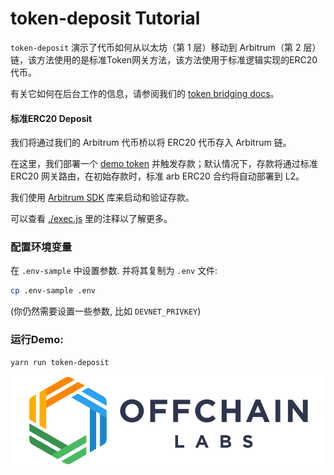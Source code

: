 # token-deposit Tutorial

`token-deposit` 演示了代币如何从以太坊（第 1 层）移动到 Arbitrum（第 2 层）链，该方法使用的是标准Token网关方法，该方法使用于标准逻辑实现的ERC20代币。

有关它如何在后台工作的信息，请参阅我们的 [token bridging docs](https://developer.offchainlabs.com/docs/bridging_assets)。
#### **标准ERC20 Deposit**

我们将通过我们的 Arbitrum 代币桥以将 ERC20 代币存入 Arbitrum 链。

在这里，我们部署一个 [demo token](./contracts/DappToken.sol) 并触发存款；默认情况下，存款将通过标准 ERC20 网关路由，在初始存款时，标准 arb ERC20 合约将自动部署到 L2。


我们使用 [Arbitrum SDK](https://github.com/OffchainLabs/arbitrum-sdk) 库来启动和验证存款。

可以查看 [./exec.js](./scripts/exec.js) 里的注释以了解更多。

### 配置环境变量

在 `.env-sample` 中设置参数. 并将其复制为 `.env` 文件:

```bash
cp .env-sample .env
```

(你仍然需要设置一些参数, 比如 `DEVNET_PRIVKEY`)

### 运行Demo:

```
yarn run token-deposit
```

<p align="center"><img src="../../assets/offchain_labs_logo.png" width="600"></p>

